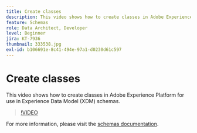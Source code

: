 ```yaml
---
title: Create classes
description: This video shows how to create classes in Adobe Experience Platform for use in Experience Data Model (XDM) schemas.
feature: Schemas
role: Data Architect, Developer
level: Beginner
jira: KT-7936
thumbnail: 333538.jpg
exl-id: b106691e-8c41-494e-97a1-d0230d61c597
---
```

# Create classes

This video shows how to create classes in Adobe Experience Platform for use in Experience Data Model (XDM) schemas.

>[!VIDEO](https://video.tv.adobe.com/v/333538?quality=12&learn=on)

For  more information, please visit the [schemas documentation](https://experienceleague.adobe.com/docs/experience-platform/xdm/home.html).
